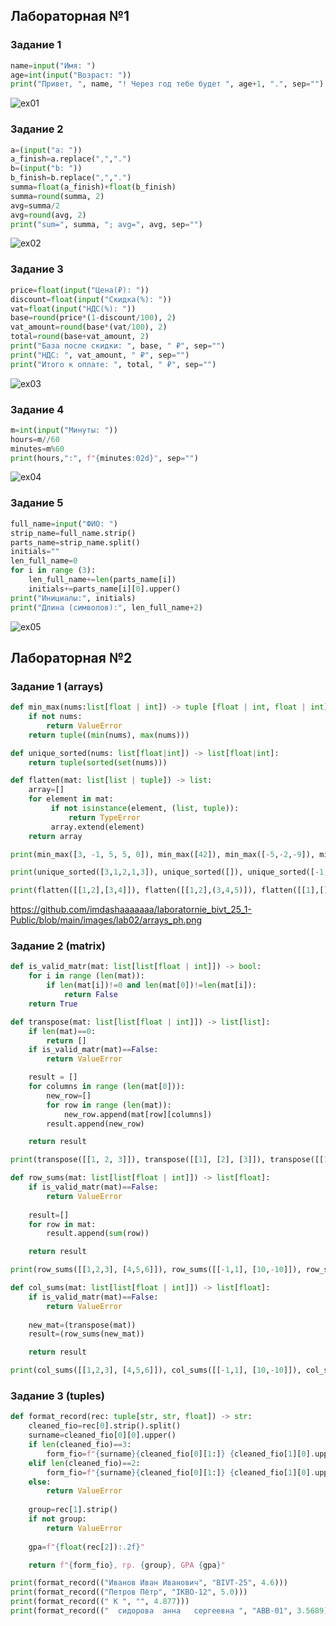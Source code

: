 ## Лабораторная №1

### Задание 1
```python
name=input("Имя: ") 
age=int(input("Возраст: ")) 
print("Привет, ", name, "! Через год тебе будет ", age+1, ".", sep="")
```
![ex01](https://github.com/user-attachments/assets/ecebae4d-c888-4c35-8e54-02ee1a0388e5)

### Задание 2
```python
a=(input("a: "))
a_finish=a.replace(",",".")
b=(input("b: "))
b_finish=b.replace(",",".")
summa=float(a_finish)+float(b_finish)
summa=round(summa, 2)
avg=summa/2
avg=round(avg, 2)
print("sum=", summa, "; avg=", avg, sep="")
```
![ex02](https://github.com/user-attachments/assets/e03fb6f6-355e-4fd4-83ee-e581e580dec7)

### Задание 3
```python
price=float(input("Цена(₽): "))
discount=float(input("Скидка(%): "))
vat=float(input("НДС(%): "))
base=round(price*(1-discount/100), 2)
vat_amount=round(base*(vat/100), 2)
total=round(base+vat_amount, 2)
print("База после скидки: ", base, " ₽", sep="")
print("НДС: ", vat_amount, " ₽", sep="")
print("Итого к оплате: ", total, " ₽", sep="")
```
![ex03](https://github.com/user-attachments/assets/51ea0f82-64bf-4c4f-87f2-ec1157fb4927)

### Задание 4
```python
m=int(input("Минуты: "))
hours=m//60
minutes=m%60
print(hours,":", f"{minutes:02d}", sep="")
```
![ex04](https://github.com/user-attachments/assets/ba6553c5-6833-42b5-bdad-9f450d860cb7)

### Задание 5
```python
full_name=input("ФИО: ")
strip_name=full_name.strip()
parts_name=strip_name.split()
initials=""
len_full_name=0
for i in range (3):
    len_full_name+=len(parts_name[i])
    initials+=parts_name[i][0].upper()
print("Инициалы:", initials)
print("Длина (символов):", len_full_name+2)
```
![ex05](https://github.com/user-attachments/assets/6e9bacbb-c4a1-4ba2-bdd9-e3f6565d81d2)



## Лабораторная №2
### Задание 1 (arrays)
```python
def min_max(nums:list[float | int]) -> tuple [float | int, float | int]:
    if not nums: 
        return ValueError 
    return tuple((min(nums), max(nums)))

def unique_sorted(nums: list[float|int]) -> list[float|int]:
    return tuple(sorted(set(nums)))

def flatten(mat: list[list | tuple]) -> list:
    array=[]
    for element in mat:
         if not isinstance(element, (list, tuple)):
             return TypeError
         array.extend(element)
    return array

print(min_max([3, -1, 5, 5, 0]), min_max([42]), min_max([-5,-2,-9]), min_max([]), min_max([1.5,2,2.0,-3.1])) #Тест-кейсы min_max

print(unique_sorted([3,1,2,1,3]), unique_sorted([]), unique_sorted([-1,-1,0,2,2]), unique_sorted([1.0, 1, 2.5, 2.5, 0])) #Тест-кейсы unique_sorted

print(flatten([[1,2],[3,4]]), flatten([[1,2],(3,4,5)]), flatten([[1],[],[2,3]]), flatten([[1,2],"ab"])) #Тест-кейс flatten
```
https://github.com/imdashaaaaaaa/laboratornie_bivt_25_1-Public/blob/main/images/lab02/arrays_ph.png

### Задание 2 (matrix)
```python
def is_valid_matr(mat: list[list[float | int]]) -> bool:
    for i in range (len(mat)):
        if len(mat[i])!=0 and len(mat[0])!=len(mat[i]):
            return False
    return True 

def transpose(mat: list[list[float | int]]) -> list[list]:
    if len(mat)==0:
        return []
    if is_valid_matr(mat)==False:
        return ValueError

    result = []
    for columns in range (len(mat[0])):
        new_row=[]
        for row in range (len(mat)):
            new_row.append(mat[row][columns])
        result.append(new_row)

    return result 

print(transpose([[1, 2, 3]]), transpose([[1], [2], [3]]), transpose([[1, 2], [3,4]]), transpose([]), transpose([[1, 2], [3]])) #Тест-кейс transpose

def row_sums(mat: list[list[float | int]]) -> list[float]:
    if is_valid_matr(mat)==False:
        return ValueError
    
    result=[]
    for row in mat:
        result.append(sum(row))

    return result

print(row_sums([[1,2,3], [4,5,6]]), row_sums([[-1,1], [10,-10]]), row_sums([[0,0], [0,0]]), row_sums([[1,2], [3]])) #Тест-кейс row_sums

def col_sums(mat: list[list[float | int]]) -> list[float]:
    if is_valid_matr(mat)==False:
        return ValueError
    
    new_mat=(transpose(mat))
    result=(row_sums(new_mat))

    return result

print(col_sums([[1,2,3], [4,5,6]]), col_sums([[-1,1], [10,-10]]), col_sums([[0,0], [0,0]]), col_sums([[1,2], [3]])) #Тест-кейс col_sums
```

### Задание 3 (tuples)
```python
def format_record(rec: tuple[str, str, float]) -> str:
    cleaned_fio=rec[0].strip().split()
    surname=cleaned_fio[0][0].upper()
    if len(cleaned_fio)==3:
        form_fio=f"{surname}{cleaned_fio[0][1:]} {cleaned_fio[1][0].upper()}.{cleaned_fio[2][0].upper()}."
    elif len(cleaned_fio)==2:
        form_fio=f"{surname}{cleaned_fio[0][1:]} {cleaned_fio[1][0].upper()}."
    else:
        return ValueError
    
    group=rec[1].strip()
    if not group:
        return ValueError
    
    gpa=f"{float(rec[2]):.2f}"

    return f"{form_fio}, гр. {group}, GPA {gpa}"

print(format_record(("Иванов Иван Иванович", "BIVT-25", 4.6)))
print(format_record(("Петров Пётр", "IKBO-12", 5.0)))
print(format_record((" К ", "", 4.877)))
print(format_record(("  сидорова  анна   сергеевна ", "ABB-01", 3.5689)))
```
